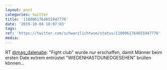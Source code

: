 ```yaml
---
layout: post
categories: twitter
title: '1180061764655947776'
date: '2019-10-04 10:07:03'
tags: 
ref: 'https://twitter.com/schwarzlichtwue/status/1180061764655947776'
media:
---
```

RT [@mag_dalenabe](https://twitter.com/mag_dalenabe): "Fight club" wurde nur erschaffen, damit Männer beim ersten Date extrem entrüstet "WIEDENHASTDUNEDGESEHEN" brüllen können…